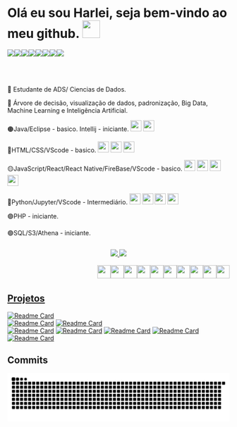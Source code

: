 # Olá eu sou Harlei, seja bem-vindo ao meu github. <img align=""  height="40" width="40" src="https://cdn.jsdelivr.net/gh/devicons/devicon/icons/github/github-original.svg"/>

<div>
    <a href="https://discord.com/channels/950417487000899675/950417487000899677" target="_blank"><img align="left" src="https://img.shields.io/badge/Discord-7289da?style=for-the-badge&logo=discord&logoColor=white"></a>
    <a href="https://www.facebook.com/harlei.aki/" target="_blank"><img align="left" src="https://img.shields.io/badge/Facebook-1877F2?style=for-the-badge&logo=facebook&logoColor=white"></a>
    <a href="https://www.instagram.com/harlei.akira/" target="_blank"><img align="left" src="https://img.shields.io/badge/Instagram-%23E4405F?style=for-the-badge&logo=instagram&logoColor=white" target="_blank"></a>  
    <a href="https://www.linkedin.com/in/harlei-akira-750515224/" target="_blank"><img align="left" src="https://img.shields.io/badge/LinkedIn-%230077B5?style=for-the-badge&logo=linkedin&logoColor=white" target="_blank"></a> 
    <a href = "mailto:harlei.akira@gmail.com"><img align="left" src="https://img.shields.io/badge/Gmail-D14836?style=for-the-badge&logo=gmail&logoColor=red"></a>
    <a href = "mailto:harlei.akira@outlook.com"><img align="left" src="https://img.shields.io/badge/Microsoft_Outlook-0078D4?style=for-the-badge&logo=microsoft-outlook&logoColor=white"></a>
      <a href = "https://snack.expo.dev/@harleiaki/tenacious-milkshake"><img align="left" src="https://img.shields.io/badge/Snack-ffffff?style=for-the-badge&logo=react&logoColor=blue"></a>
          <a href = "https://github.com/harleiaki"><img align="left" src="https://img.shields.io/badge/GitHub-323232?style=for-the-badge&logo=github&logoColor=black"></a>

</div>

</br>
</br>
</br>
</br>

📖 Estudante de ADS/ Ciencias de Dados.

📖 Árvore de decisão, visualização de dados, padronização, Big Data, Machine Learning e Inteligência Artificial.

🟠Java/Eclipse - basico. Intellij - iniciante. <img height="25" width="25" src="https://cdn.jsdelivr.net/gh/devicons/devicon/icons/java/java-original-wordmark.svg" />
                                               <img height="25" width="25" src="https://cdn.jsdelivr.net/gh/devicons/devicon/icons/intellij/intellij-original.svg" />

🔴HTML/CSS/VScode - basico. <img height="25" width="25" src="https://cdn.jsdelivr.net/gh/devicons/devicon/icons/html5/html5-original-wordmark.svg" />
                             <img height="25" width="25" src="https://cdn.jsdelivr.net/gh/devicons/devicon/icons/css3/css3-original-wordmark.svg" />
                             <img height="25" width="25" src="https://cdn.jsdelivr.net/gh/devicons/devicon/icons/vscode/vscode-original.svg">

🟡JavaScript/React/React Native/FireBase/VScode - basico. 
                                           <img height="25" width="25" src="https://cdn.jsdelivr.net/gh/devicons/devicon/icons/react/react-original.svg">
                                           <img height="25" width="25" src="https://cdn.jsdelivr.net/gh/devicons/devicon/icons/javascript/javascript-original.svg">
                                           <img height="25" width="25" src="https://cdn.jsdelivr.net/gh/devicons/devicon/icons/vscode/vscode-original.svg">
                                           <img height="25" width="25" src="https://cdn.jsdelivr.net/gh/devicons/devicon/icons/firebase/firebase-plain-wordmark.svg">

🔵Python/Jupyter/VScode - Intermediário. <img height="25" width="25" src="https://cdn.jsdelivr.net/gh/devicons/devicon/icons/python/python-original-wordmark.svg">
                                  <img height="25" width="25" src="https://cdn.jsdelivr.net/gh/devicons/devicon/icons/jupyter/jupyter-original-wordmark.svg">
                                  <img height="25" width="25" src="https://cdn.jsdelivr.net/gh/devicons/devicon/icons/numpy/numpy-original.svg">
                                  <img height="25" width="25" src="https://cdn.jsdelivr.net/gh/devicons/devicon/icons/pandas/pandas-original.svg">
                                  
🟣PHP - iniciante.

🟢SQL/S3/Athena - iniciante.

###

<Badge color="secondary" badgeContent={1000} max={999}>
  <MailIcon />
  
<div align="center">
  <a href="https://github.com/harleiaki">
    <img height="200em" src="https://github-readme-stats.vercel.app/api?username=harleiaki&show_icons=true&theme=radical&include_all_commits=true&count_private=true"/>
    <img height="200em" src="https://github-readme-stats.vercel.app/api/top-langs/?username=harleiaki&layout=compact&langs_count=7&theme=tokyonight"/>
     </div>
    

<div style="display: inline_block"><br>
    <img align="right"  height="30" width="30" src="https://cdn.jsdelivr.net/gh/devicons/devicon/icons/javascript/javascript-original.svg">
    <img align="right"  height="30" width="30" src="https://cdn.jsdelivr.net/gh/devicons/devicon/icons/python/python-original-wordmark.svg">
    <img align="right"  height="30" width="30" src="https://cdn.jsdelivr.net/gh/devicons/devicon/icons/react/react-original.svg">
    <img align="right"  height="30" width="30" src="https://cdn.jsdelivr.net/gh/devicons/devicon/icons/vscode/vscode-original.svg">
    <img align="right"  height="30" width="30" src="https://cdn.jsdelivr.net/gh/devicons/devicon/icons/jupyter/jupyter-original-wordmark.svg">
    <img align="right"  height="30" width="30" src="https://cdn.jsdelivr.net/gh/devicons/devicon/icons/numpy/numpy-original.svg">
    <img align="right"  height="30" width="30" src="https://cdn.jsdelivr.net/gh/devicons/devicon/icons/pandas/pandas-original.svg">
    <img align="right"  height="30" width="30" src="https://cdn.jsdelivr.net/gh/devicons/devicon/icons/html5/html5-original-wordmark.svg" />
    <img align="right"  height="30" width="30" src="https://cdn.jsdelivr.net/gh/devicons/devicon/icons/css3/css3-original-wordmark.svg" />
    <img align="right"  height="30" width="30" src="https://cdn.jsdelivr.net/gh/devicons/devicon/icons/java/java-original-wordmark.svg" />
</div>

</br>
</br>

  ## Projetos 

[![Readme Card](https://github-readme-stats.vercel.app/api/pin/?username=harleiaki&repo=Aplicativo_ler_csv-xlsx&theme=tokyonight)](https://github.com/harleiaki/Aplicativo_ler_csv-xlsx)  
[![Readme Card](https://github-readme-stats.vercel.app/api/pin/?username=harleiaki&repo=Projeto02---Previsao_renda&theme=synthwave)](https://github.com/harleiaki/Projeto02---Previsao_renda)
[![Readme Card](https://github-readme-stats.vercel.app/api/pin/?username=harleiaki&repo=Projeto1-Classificacao-credito&theme=tokyonight)](https://github.com/harleiaki/Projeto1-Classificacao-credito)  
[![Readme Card](https://github-readme-stats.vercel.app/api/pin/?username=harleiaki&repo=SOS-FILA&theme=dark)](https://github.com/harleiaki/SOS-FILA)
[![Readme Card](https://github-readme-stats.vercel.app/api/pin/?username=harleiaki&repo=app-pet-grupoPI&theme=merko)](https://github.com/harleiaki/app-pet-grupoPI)
[![Readme Card](https://github-readme-stats.vercel.app/api/pin/?username=harleiaki&repo=DataScience---EBAC&theme=gruvbox)](https://github.com/harleiaki/DataScience---EBAC)
[![Readme Card](https://github-readme-stats.vercel.app/api/pin/?username=harleiaki&repo=Jornada-dev&theme=synthwave)](https://github.com/harleiaki/Jornada-dev)
[![Readme Card](https://github-readme-stats.vercel.app/api/pin/?username=harleiaki&repo=Certificado-Declaracao-Licenciatura&theme=onedark)](https://github.com/harleiaki/Certificado-Declaracao-Licenciatura)

## Commits
    
![Snake animation](https://github.com/harleiaki/harleiaki/blob/output/github-contribution-grid-snake.svg)
    

